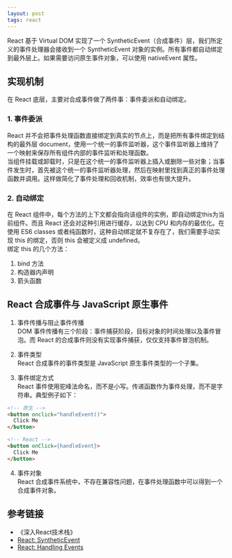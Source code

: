 ```yaml
---
layout: post
tags: react
---
```

React 基于 Virtual DOM  实现了一个 SyntheticEvent（合成事件）层，我们所定义的事件处理器会接收到一个 SyntheticEvent 对象的实例。所有事件都自动绑定到最外层上。如果需要访问原生事件对象，可以使用 nativeEvent 属性。

## 实现机制
在 React 底层，主要对合成事件做了两件事：事件委派和自动绑定。

### 1. 事件委派
React 并不会把事件处理函数直接绑定到真实的节点上，而是把所有事件绑定到结构的最外层 document，使用一个统一的事件监听器，这个事件监听器上维持了一个映射来保存所有组件内部的事件监听和处理函数。  
当组件挂载或卸载时，只是在这个统一的事件监听器上插入或删除一些对象；当事件发生时，首先被这个统一的事件监听器处理，然后在映射里找到真正的事件处理函数并调用。这样做简化了事件处理和回收机制，效率也有很大提升。

### 2. 自动绑定
在 React 组件中，每个方法的上下文都会指向该组件的实例，即自动绑定this为当前组件。而且 React 还会对这种引用进行缓存，以达到 CPU 和内存的最优化。在使用 ES6 classes 或者纯函数时，这种自动绑定就不复存在了，我们需要手动实现 this 的绑定，否则 this 会被定义成 undefined。    
绑定 this 的几个方法：
  1. bind 方法
  2. 构造器内声明
  3. 箭头函数

## React 合成事件与 JavaScript 原生事件
1. 事件传播与阻止事件传播  
  DOM 事件传播有三个阶段：事件捕获阶段，目标对象的时间处理以及事件冒泡。而 React 的合成事件则没有实现事件捕获，仅仅支持事件冒泡机制。

2. 事件类型  
  React 合成事件的事件类型是 JavaScript 原生事件类型的一个子集。

3. 事件绑定方式  
  React 事件使用驼峰法命名，而不是小写。传递函数作为事件处理，而不是字符串。典型例子如下：
  
  ```html
  <!-- 原生 -->
  <button onclick="handleEvent()">
    Click Me
  </button>

  <!-- React -->
  <button onClick={handleEvent}>  
    Click Me
  </button>
  ```

4. 事件对象  
  React 合成事件系统中，不存在兼容性问题，在事件处理函数中可以得到一个合成事件对象。

## 参考链接
- 《深入React技术栈》
- [React: SyntheticEvent](https://reactjs.org/docs/events.html)
- [React: Handling Events](https://reactjs.org/docs/handling-events.html)